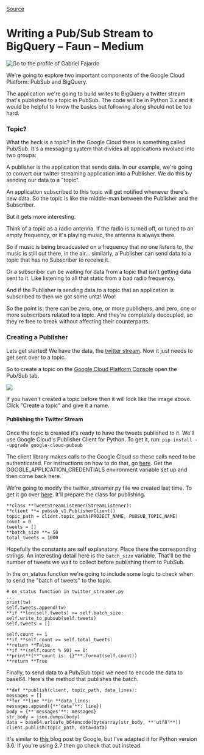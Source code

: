 
[Source](https://medium.com/faun/writing-a-pub-sub-stream-to-bigquery-401b44c86bf "Permalink to Writing a Pub/Sub Stream to BigQuery – Faun – Medium")

# Writing a Pub/Sub Stream to BigQuery – Faun – Medium

![Go to the profile of Gabriel Fajardo][1]

We're going to explore two important components of the Google Cloud Platform: PubSub and BigQuery.

The application we're going to build writes to BigQuery a twitter stream that's published to a topic in PubSub. The code will be in Python 3.x and it would be helpful to know the basics but following along should not be too hard.

### Topic?

What the heck is a topic? In the Google Cloud there is something called Pub/Sub. It's a messaging system that divides all applications involved into two groups:

A publisher is the application that sends data. In our example, we're going to convert our twitter streaming application into a Publisher. We do this by sending our data to a "topic".

An application subscribed to this topic will get notified whenever there's new data. So the topic is like the middle-man between the Publisher and the Subscriber.

But it gets more interesting.

Think of a topic as a radio antenna. If the radio is turned off, or tuned to an empty frequency, or it's playing music, the antenna is always there.

So if music is being broadcasted on a frequency that no one listens to, the music is still out there, in the air… similarly, a Publisher can send data to a topic that has no Subscriber to receive it.

Or a subscriber can be waiting for data from a topic that isn't getting data sent to it. Like listening to all that static from a bad radio frequency.

And if the Publisher is sending data to a topic that an application is subscribed to then we got some untz! Woo!

So the point is: there can be zero, one, or more publishers, and zero, one or more subscribers related to a topic. And they're completely decoupled, so they're free to break without affecting their counterparts.

### **Creating a Publisher**

Lets get started! We have the data, the [twitter stream][2]. Now it just needs to get sent over to a topic.

So to create a topic on the [Google Cloud Platform Console][3] open the Pub/Sub tab.

![][4]

If you haven't created a topic before then it will look like the image above. Click "Create a topic" and give it a name.

#### Publishing the Twitter Stream

Once the topic is created it's ready to have the tweets published to it. We'll use Google Cloud's Publisher Client for Python. To get it, run: `pip install --upgrade google-cloud-pubsub`

The client library makes calls to the Google Cloud so these calls need to be authenticated. For instructions on how to do that, go [here][5]. Get the GOOGLE_APPLICATION_CREDENTIALS environment variable set up and then come back here.

We're going to modify the twitter_streamer.py file we created last time. To get it go over [here][2]. It'll prepare the class for publishing.
    
    
    **class **TweetStreamListener(StreamListener):  
    **client **= pubsub_v1.PublisherClient()  
    topic_path = client.topic_path(PROJECT_NAME, PUBSUB_TOPIC_NAME)  
    count = 0  
    tweets = []  
    **batch_size **= 50  
    total_tweets = 1000

Hopefully the constants are self explanatory. Place there the corresponding strings. An interesting detail here is the `batch_size` variable. That'll be the number of tweets we wait to collect before publishing them to PubSub.

In the on_status function we're going to include some logic to check when to send the "batch of tweets" to the topic.
    
    
    # on_status function in twitter_streamer.py  
    ...  
    print(tw)  
    self.tweets.append(tw)  
    **if **len(self.tweets) >= self.batch_size:  
    self.write_to_pubsub(self.tweets)  
    self.tweets = []
    
    self.count += 1  
    **if **self.count >= self.total_tweets:  
    **return **False  
    **if **(self.count % 50) == 0:  
    **print**(**"count is: {}"**.format(self.count))  
    **return **True

Finally, to send data to a Pub/Sub topic we need to encode the data to base64. Here's the method that publishes the batch.
    
    
    **def **publish(client, topic_path, data_lines):  
    messages = []  
    **for **line **in **data_lines:  
    messages.append({**'data'**: line})  
    body = {**'messages'**: messages}  
    str_body = json.dumps(body)  
    data = base64.urlsafe_b64encode(bytearray(str_body, **'utf8'**))  
    client.publish(topic_path, data=data)

It's similar to [this ][6]blog post by Google, but I've adapted it for Python version 3.6. If you're using 2.7 then go check that out instead.

[1]: https://cdn-images-1.medium.com/fit/c/100/100/0*d_B3FCmDkDUIlIRJ.
[2]: https://gist.github.com/gfajardo95/f3667f57d0430590de50bb24431b4646
[3]: https://console.cloud.google.com
[4]: https://cdn-images-1.medium.com/max/1600/1*YHYesLQEeU5N1tcjmKh2xQ.png
[5]: https://cloud.google.com/docs/authentication/getting-started
[6]: https://cloud.google.com/solutions/real-time/kubernetes-pubsub-bigquery

  
